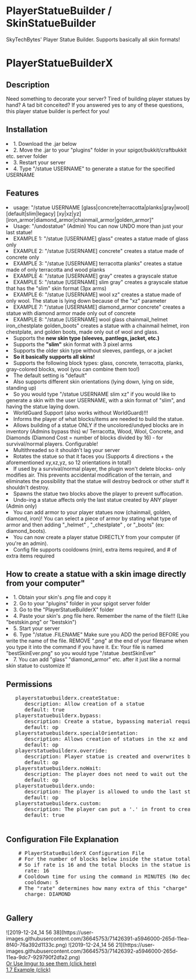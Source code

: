 # PlayerStatueBuilder / SkinStatueBuilder
SkyTechBytes' Player Statue Builder. Supports basically all skin formats!
<h1>PlayerStatueBuilderX</h1>
<h2>Description</h2>
Need something to decorate your server? Tired of building player statues by hand? A tad bit conceited? If you answered yes to any of these questions, this player statue builder is perfect for you!
<h2>Installation</h2>
<li>1. Download the .jar below
<li>2. Move the .jar to your "plugins" folder in your spigot/bukkit/craftbukkit etc. server folder
<li>3. Restart your server
<li>4. Type "/statue USERNAME" to generate a statue for the specified USERNAME
<h2>Features</h2>
<li>usage: "/statue USERNAME [glass|concrete|terracotta|planks|gray|wool] [default|slim|legacy] [xy|xz|yz] [iron_armor|diamond_armor|chainmail_armor|golden_armor]"
<li>Usage: "/undostatue" (Admin) You can now UNDO more than just your last statue!
<li>EXAMPLE 1: "/statue [USERNAME] glass" creates a statue made of glass only
<li>EXAMPLE 2: "/statue [USERNAME] concrete" creates a statue made of concrete only
<li>EXAMPLE 3: "/statue [USERNAME] terracotta planks" creates a statue made of only terracotta and wood planks
<li>EXAMPLE 4: "/statue [USERNAME] gray" creates a grayscale statue
<li>EXAMPLE 5: "/statue [USERNAME] slim gray" creates a grayscale statue that has the "slim" skin format (3px arms)
<li>EXAMPLE 6: "/statue [USERNAME] wool xz" creates a statue made of only wool. The statue is lying down because of the "xz" parameter
<li>EXAMPLE 7: "/statue [USERNAME] diamond_armor concrete" creates a statue with diamond armor made only out of concrete
<li>EXAMPLE 8: "/statue [USERNAME] wool glass chainmail_helmet iron_chestplate golden_boots" creates a statue with a chainmail helmet, iron chestplate, and golden boots, made only out of wool and glass.
<li>Supports the <strong>new skin type (sleeves, pantlegs, jacket, etc.)</strong>
<li>Supports the <strong>"slim"</strong> skin format with 3 pixel arms
<li>Supports the older skin type without sleeves, pantlegs, or a jacket
<li><strong>So it basically supports all skins!</strong>
<li>Supports the following block types: glass, concrete, terracotta, planks, gray-colored blocks, wool (you can combine them too!)
<li>The default setting is "default" 
<li>Also supports different skin orientations (lying down, lying on side, standing up)
<li> So you would type "/statue USERNAME slim xz" if you would like to generate a skin with the user USERNAME, with a skin format of "slim", and having the statue laying down.
<li>WorldGuard Support (also works without WorldGuard)!!!
<li>Informs the player of what blocks/items are needed to build the statue.
<li>Allows building of a statue ONLY if the uncolored/undyed blocks are in inventory (Admins bypass this) w/ Terracotta, Wood, Wool, Concrete, and Diamonds (Diamond Cost = number of blocks divided by 16) - for survival/normal players. Configurable!
<li>Multithreaded so it shouldn't lag your server 
<li>Rotates the statue so that it faces you (Supports 4 directions + the aforementioned xy,xz,yz, so 12 orientations in total!)
<li>If used by a survival/normal player, the plugin won't delete blocks- only modifies air. This prevents accidental modification of the terrain, and eliminates the possibility that the statue will destroy bedrock or other stuff it shouldn't destroy.
<li>Spawns the statue two blocks above the player to prevent suffocation.
<li>Undo-ing a statue affects only the last statue created by ANY player (Admin only)
<li>You can add armor to your player statues now (chainmail, golden, diamond, iron)! You can select a piece of armor by stating what type of armor and then adding "_helmet" , "_chestplate" , or "_boots" (ex: diamond_boots).
<li>You can now create a player statue DIRECTLY from your computer (if you're an admin). 
<li>Config file supports cooldowns (min), extra items required, and # of extra items required
  <h2>How to create a statue with a skin image directly from your computer"</h2>
  <li>1. Obtain your skin's .png file and copy it
  <li>2. Go to your "plugins" folder in your spigot server folder
  <li>3. Go to the "PlayerStatueBuilderX" folder
  <li>4. Paste your skin's .png file here. Remember the name of the file!!! (Like "bestskin.png" or "bestskin")
  <li>5. Start your server
  <li>6. Type "/statue .FILENAME" Make sure you ADD the period BEFORE you write the name of the file. REMOVE ".png" at the end of your filename when you type it into the command if you have it. Ex: Your file is named "bestSkinEver.png" so you would type "/statue .bestSkinEver"
  <li>7. You can add "glass" "diamond_armor" etc. after it just like a normal skin statue to customize it!
  <h2>Permissions</h2>
   <pre>
   playerstatuebuilderx.createStatue:
      description: Allow creation of a statue
      default: true
   playerstatuebuilderx.bypass:
      description: Create a statue, bypassing material requirements
      default: op
   playerstatuebuilderx.specialOrientation:
      description: Allows creation of statues in the xz and yz plane. Orientation unpredictable so Admin only!
      default: op
   playerstatuebuilderx.override:
      description: Player statue is created and overwrites blocks (usually just skips if not air)
      default: op
   playerstatuebuilderx.noWait:
      description: The player does not need to wait out the cooldown to make the statue - 5 minutes is default
      default: op
   playerstatuebuilderx.undo:
      description: The player is allowed to undo the last statue created by ANYONE on the server (no material refunds). You must have "override" permissions for this to work
      default: op
   playerstatuebuilderx.custom:
      description: The player can put a '.' in front to create a custom statue from the plugin's data folder
      default: true   
      </pre>
  <h2>Configuration File Explanation</h2>
    <pre>
    # PlayerStatueBuilderX Configuration File
    # For the number of blocks below inside the statue total, add one of the "charge" item to the total
    # So if rate is 16 and the total blocks in the statue is 512, the player would need 512/16 = 32 of the "charge" item (in this case, Diamond)
      rate: 16
    # Cooldown time for using the command in MINUTES (No decimals, set to zero for no cooldown). So 5 means 5 minutes between SUCCESSFUL statue CREATIONS.
      cooldown: 5
    # The "rate" determines how many extra of this "charge" item a player will need. Ex: EMERALD, REDSTONE, DIAMOND, etc.
      charge: DIAMOND
    </pre>
<h2>Gallery</h2>
![2019-12-24_14 56 38](https://user-images.githubusercontent.com/36645753/71426391-a5946000-265d-11ea-8f40-76a392d1133c.png)
![2019-12-24_14 56 21](https://user-images.githubusercontent.com/36645753/71426392-a5946000-265d-11ea-9dc7-929790f2dfa2.png)
<br>
<a href="https://imgur.com/a/m3HXHHj">Or Use Imgur to see them (click here)</a>
    <br>
    <a href="https://imgur.com/a/34qkFPs">1.7 Example (click)</a>
